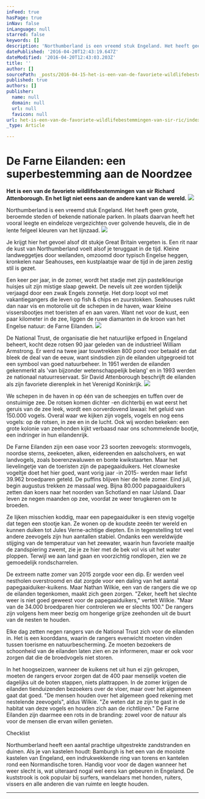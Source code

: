 ```yaml
---
inFeed: true
hasPage: true
inNav: false
inLanguage: null
starred: false
keywords: []
description: 'Northumberland is een vreemd stuk Engeland. Het heeft geen grote, beroemde steden of bekende nationale parken. In plaats daarvan heeft het vooral leegte en eindeloze vergezichten over golvende heuvels, die in de lente felgeel kleuren van het lijnzaad. '
datePublished: '2016-04-20T12:43:19.647Z'
dateModified: '2016-04-20T12:43:03.203Z'
title: ''
author: []
sourcePath: _posts/2016-04-15-het-is-een-van-de-favoriete-wildlifebestemmingen-van-sir-ric.md
published: true
authors: []
publisher:
  name: null
  domain: null
  url: null
  favicon: null
url: het-is-een-van-de-favoriete-wildlifebestemmingen-van-sir-ric/index.html
_type: Article

---
```

# De Farne Eilanden: een superbestemming aan de Noordzee

**Het is een van de favoriete wildlifebestemmingen van sir Richard Attenborough. En het ligt niet eens aan de andere kant van de wereld.**
![](https://the-grid-user-content.s3-us-west-2.amazonaws.com/e6c1dc96-e223-4f78-8ca4-c95305332d56.jpg)

Northumberland is een vreemd stuk Engeland. Het heeft geen grote, beroemde steden of bekende nationale parken. In plaats daarvan heeft het vooral leegte en eindeloze vergezichten over golvende heuvels, die in de lente felgeel kleuren van het lijnzaad. ![](https://the-grid-user-content.s3-us-west-2.amazonaws.com/671c968b-7c94-47e3-a9bf-046a3563af7f.jpg)

Je krijgt hier het gevoel alsof dit stukje Great Britain vergeten is. Een rit naar de kust van Northumberland voelt alsof je teruggaat in de tijd. Kleine landweggetjes door weilanden, omzoomd door typisch Engelse heggen, kronkelen naar Seahouses, een kustplaatsje waar de tijd in de jaren zestig stil is gezet. 

Een keer per jaar, in de zomer, wordt het stadje met zijn pastelkleurige huisjes uit zijn mistige slaap gewekt. De nevels uit zee worden tijdelijk verjaagd door een zwak Engels zonnetje. Het dorp loopt vol met vakantiegangers die leven op fish & chips en zuurstokken. Seahouses ruikt dan naar vis en motorolie uit de schepen in de haven, waar kleine vissersbootjes met toeristen af en aan varen. Want net voor de kust, een paar kilometer in de zee, liggen de ruwe diamanten in de kroon van het Engelse natuur: de Farne Eilanden. ![](https://the-grid-user-content.s3-us-west-2.amazonaws.com/b0b2a4b5-326b-4f91-a26f-40fcd3f9f011.jpg)

De National Trust, de organisatie die het natuurlijke erfgoed in Engeland beheert, kocht deze rotsen 90 jaar geleden van de industrieel William Armstrong. Er werd na twee jaar touwtrekken 800 pond voor betaald en dat bleek de deal van de eeuw, want sindsdien zijn de eilanden uitgegroeid tot een symbool van goed natuurbeheer. In 1951 werden de eilanden gekenmerkt als 'van bijzonder wetenschappelijk belang' en in 1993 werden ze nationaal natuurreservaat. Sir David Attenborough beschrijft de eilanden als zijn favoriete dierenplek in het Verenigd Koninkrijk. ![](https://the-grid-user-content.s3-us-west-2.amazonaws.com/e534f4f0-c12a-4ed9-b1b0-76f7b2cd9887.jpg)

We schepen in de haven in op één van de scheepjes en tuffen over de onstuimige zee. De rotsen komen dichter -en dichterbij en wat eerst het geruis van de zee leek, wordt een oorverdovend lawaai: het geluid van 150.000 vogels. Overal waar we kijken zijn vogels, vogels en nog eens vogels: op de rotsen, in zee en in de lucht. Ook wij worden bekeken: een grote kolonie van zeehonden kijkt verbaasd naar ons schommelende bootje, een indringer in hun eilandenrijk.

De Farne Eilanden zijn een oase voor 23 soorten zeevogels: stormvogels, noordse sterns, zeekoeten, alken, eidereenden en aalscholvers, en wat landvogels, zoals boerenzwaluwen en bonte kwikstaarten. Maar het lievelingetje van de toeristen zijn de papegaaiduikers. Het clowneske vogeltje doet het hier goed, want vorig jaar -in 2015- werden maar liefst 39.962 broedparen geteld. De puffins blijven hier de hele zomer. Eind juli, begin augustus trekken ze massaal weg. Bijna 80.000 papagaaiduikers zetten dan koers naar het noorden van Schotland en naar IJsland. Daar leven ze negen maanden op zee, voordat ze weer terugkeren om te broeden.

Ze lijken misschien koddig, maar een papegaaiduiker is een stevig vogeltje dat tegen een stootje kan. Ze wonen op de koudste zeeën ter wereld en kunnen duiken tot Jules Verne-achtige diepten. En in tegenstelling tot veel andere zeevogels zijn hun aantallen stabiel. Ondanks een wereldwijde stijging van de temperatuur van het zeewater, waarin hun favoriete maaltje de zandspiering zwemt, zie je ze hier met de bek vol vis uit het water ploppen. Terwijl we aan land gaan en voorzichtig rondlopen, zien we ze gemoedelijk rondscharrelen.

De extreem natte zomer van 2015 zorgde voor een dip. Er werden veel nestholen overstroomd en dat zorgde voor een daling van het aantal papegaaiduiker-kuikens. Maar Nathan Wilkie, een van de rangers die we op de eilanden tegenkomen, maakt zich geen zorgen. "Zeker, heeft het slechte weer is niet goed geweest voor de papegaaiduikers," vertelt Wilkie. "Maar van de 34.000 broedparen hier controleren we er slechts 100." De rangers zijn volgens hem meer bezig om hongerige grijze zeehonden uit de buurt van de nesten te houden.

Elke dag zetten negen rangers van de National Trust zich voor de eilanden in. Het is een koorddans, waarin de rangers evenwicht moeten vinden tussen toerisme en natuurbescherming. Ze moeten bezoekers de schoonheid van de eilanden laten zien en ze informeren, maar er ook voor zorgen dat die de broedvogels niet storen. 

In het hoogseizoen, wanneer de kuikens net uit hun ei zijn gekropen, moeten de rangers ervoor zorgen dat de 400 paar menselijk voeten die dagelijks uit de boten stappen, niets plattrappen. In de zomer krijgen de eilanden tienduizenden bezoekers over de vloer, maar over het algemeen gaat dat goed. "De mensen houden over het algemeen goed rekening met nestelende zeevogels", aldus Wilkie. "Ze weten dat ze zijn te gast in de habitat van deze vogels en houden zich aan de richtlijnen." De Farne Eilanden zijn daarmee een rots in de branding: zowel voor de natuur als voor de mensen die ervan willen genieten.

Checklist

Northumberland heeft een aantal prachtige uitgestrekte zandstranden en duinen. Als je van kastelen houdt: Bamburgh is het een van de mooiste kastelen van Engeland, een indrukwekkende ring van torens en kantelen rond een Normandische toren. Handig voor voor de dagen wanneer het weer slecht is, wat uiteraard nogal wel eens kan gebeuren in Engeland. De kuststrook is ook populair bij surfers, wandelaars met honden, ruiters, vissers en alle anderen die van ruimte en leegte houden.

****
